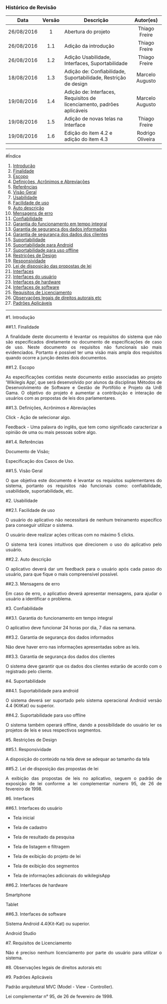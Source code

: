 ### Histórico de Revisão

| Data | Versão | Descrição | Autor(es) |
| :---: | :---: | --- | :---: |
| 26/08/2016 | 1 | Abertura do projeto | Thiago Freire |
| 26/08/2016 | 1.1 | Adição da introdução| Thiago Freire |
| 26/08/2016 | 1.2 | Adição Usabilidade, Interfaces, Suportabilidade | Thiago Freire |
| 18/08/2016| 1.3 | Adição de: Confiabilidade, Suportabilidade, Restrição de design | Marcelo Augusto |
| 19/08/2016 | 1.4 | Adição de: Interfaces, Requisitos de licenciamento, padrões aplicáveis | Marcelo Augusto |
| 19/08/2016 | 1.5 | Adição de novas telas na Interface | Thiago Freire |
| 19/08/2016 | 1.6 | Edição do item 4.2 e adição do item 4.3 | Rodrigo Oliveira |

***

#Índice

1.  [Introdução](#1--introdução)
 1. [Finalidade](#11-finalidade)
 2. [Escopo](#12-escopo)
 3. [Definições, Acrônimos e Abreviações](#13-definições-acrônimos-e-abreviações)
 4. [Referências](#14-referências)
 5. [Visão Geral](#15-escopo)
2.  [Usabilidade](#2--usabilidade)
 1. [Facilidade de uso](#21-facilidade-de-uso)
 2. [Auto descrição](#22-auto-descrição)
 3. [Mensagens de erro](#23-mensagens-de-erro)
3.  [Confiabilidade](#3--confiabilidade)
 1. [Garantia do funcionamento em tempo integral](#31-garantia-do-funcionamento-em-tempo-integral)
 2. [Garantia de segurança dos dados informados](#32-garantia-de-segurança-dos-dados-informados)
 3. [Garantia de segurança dos dados dos clientes](#33-garantia-de-segurança-dos-dados-dos-clientes)
4. [Suportabilidade](#4--suportabilidade)
 1. [Suportabilidade para Android](#41-suportabilidade-para-android)
 2. [Suportabilidade para uso offline](#42-suportabilidade-para-uso-offline)
5. [Restrições de Design](#5--restrições-de-design)
 1. [Responsividade](#51-responsividade)
 2. [Lei de disposição das propostas de lei](#52-lei-de-disposição-das-propostas-de-lei)
6. [Interfaces](#6--interfaces)
 1. [Interfaces do usuário](#61-interfaces-do-usuário)
 2. [Interfaces de hardware](#62-interfaces-de-hardware)
 1. [Interfaces de software](#63-interfaces-de-software)
7. [Requisitos de Licenciamento](#7--requisitos-de-licenciamento)
8. [Observações legais de direitos autorais etc](#8--observações-legais-de-direitos-autorais-etc)
9. [Padrões Aplicáveis](#9--padrões-aplicáveis)

***

#1.  Introdução

##1.1. Finalidade

<p align="justify">A finalidade deste documento é levantar os requisitos do sistema que não são especificados diretamente no documento de especificações de caso de uso. Neste documento os requisitos não funcionais são mais evidenciados. Portanto é possível ter uma visão mais ampla dos requisitos quando ocorre a junção destes dois documentos.</p>

##1.2. Escopo
<p align="justify">As especificações contidas neste documento estão associadas ao projeto ‘Wikilegis App’, que será desenvolvido por alunos da disciplinas Métodos de Desenvolvimento de Software e Gestão de Portifólio e Projeto da UnB Gama. O objetivo do projeto é aumentar a contribuição e interação de usuários com as propostas de leis dos parlamentares.</p>

##1.3. Definições, Acrônimos e Abreviações
<p align="justify">Click - Ação de selecionar algo.</p>

<p align="justify">Feedback - Uma palavra do inglês, que tem como significado caracterizar a opinião de uma ou mais pessoas sobre algo.</p>

##1.4. Referências
<p align="justify">Documento de Visão;</p>

<p align="justify">Especificação dos Casos de Uso.</p>

##1.5. Visão Geral
<p align="justify">O que objetiva este documento é levantar os requisitos suplementares do sistema, portanto os requisitos não funcionais como: confiabilidade, usabilidade, suportabilidade, etc.</p>

#2.  Usabilidade

##2.1. Facilidade de uso

<p align="justify">O usuário do aplicativo não necessitará de nenhum treinamento específico para conseguir utilizar o sistema.</p>

<p align="justify">O usuário deve realizar ações críticas com no máximo 5 clicks.</p>

<p align="justify">O sistema terá ícones intuitivos que direcionem o uso do aplicativo pelo usuário.</p>


##2.2. Auto descrição

<p align="justify">O aplicativo deverá dar um feedback para o usuário após cada passo do usuário, para que fique o mais compreensível possível.</p>

##2.3. Mensagens de erro

<p align="justify">Em caso de erro, o aplicativo deverá apresentar mensagens, para ajudar o usuário a identificar o problema.</p>


#3.  Confiabilidade

##3.1. Garantia do funcionamento em tempo integral

<p align="justify">O aplicativo deve funcionar 24 horas por dia, 7 dias na semana.</p>

##3.2. Garantia de segurança dos dados informados

<p align="justify">Não deve haver erro nas informações apresentadas sobre as leis.</p>

##3.3. Garantia de segurança dos dados dos clientes

<p align="justify">O sistema deve garantir que os dados dos clientes estarão de acordo com o registrado pelo cliente.</p>


#4.  Suportabilidade

##4.1. Suportabilidade para android

<p align="justify">O sistema deverá ser suportado pelo sistema operacional Android versão 4.4 (KitKat) ou superior.</p>

##4.2. Suportabilidade para uso offline

<p align="justify">O sistema também operará offline, dando a possibilidade  do usuário ler os projetos de leis e seus respectivos segmentos.</p>


#5.  Restrições de Design

##5.1. Responsividade

<p align="justify">A disposição do conteúdo na tela deve se adequar ao tamanho da tela</p>

##5.2. Lei de disposição das propostas de lei

<p align="justify">A exibição das propostas de leis no aplicativo, seguem o padrão de exposição de lei conforme a lei complementar número 95, de 26 de fevereiro de 1998.</p>

#6.  Interfaces

##6.1. Interfaces do usuário

* <p align="justify">Tela inicial</p>

* <p align="justify">Tela de cadastro</p>

* <p align="justify">Tela de resultado da pesquisa</p>

* <p align="justify">Tela de listagem e filtragem</p>

* <p align="justify">Tela de exibição do projeto de lei</p>

* <p align="justify">Tela de exibição dos segmentos</p>

* <p align="justify">Tela de informações adicionais do wikilegisApp</p>

##6.2. Interfaces de hardware

<p align="justify">Smartphone</p>

<p align="justify">Tablet</p>

##6.3. Interfaces de software

<p align="justify">Sistema Android 4.4(Kit-Kat) ou superior.</p>

<p align="justify">Android Studio</p>

#7.  Requisitos de Licenciamento

<p align="justify">Não é preciso nenhum licenciamento por parte do usuário para utilizar o sistema.</p>

#8.  Observações legais de direitos autorais etc

<p align="justify"></p>

#9.  Padrões Aplicáveis

<p align="justify">Padrão arquitetural MVC (Model - View - Controller).</p>

<p align="justify">Lei complementar n° 95, de 26 de fevereiro de 1998.</p>